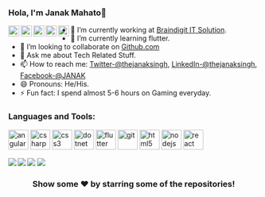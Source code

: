 ### Hola, I'm Janak Mahato👋

  <a href="https://www.facebook.com/janak.singh.9212301">
  <img align="left" alt="Janak's Facebook" width="22px" src="https://cdn.jsdelivr.net/npm/simple-icons@v3/icons/facebook.svg">
  </a>
  <a href="https://twitter.com/thejanaksingh">
  <img align="left" alt="janak's twitter" width="22px" src="https://cdn.jsdelivr.net/npm/simple-icons@v3/icons/twitter.svg">
  </a>
  <a href="https://www.linkedin.com/in/thejanaksingh/">
  <img align="left" alt=janak's linkedin" width="22px" src="https://cdn.jsdelivr.net/npm/simple-icons@v3/icons/linkedin.svg">
                              </a>
<a href="https://www.instagram.com/in/thejanaksingh/">
  <img align="left" alt=janak's instagram" width="22px" src="https://cdn.jsdelivr.net/npm/simple-icons@v3/icons/instagram.svg">
                              </a>
<a href="https://telegram.org/thejanakmahto">
  <img align="left" alt=janak's telegram" width="22px" src="https://cdn.jsdelivr.net/npm/simple-icons@v3/icons/telegram.svg">
                              </a>
<a href="https://www.github.com/in/erjanakmahato/" img align="left" alt=janak's telegram" width="22px" src="https://cdn.jsdelivr.net/npm/simple-icons@v3/icons/github.svg">
                              </a>



- 🔭 I’m currently working at [Braindigit IT Solution](http://braindigit.com/).
- 🌱 I’m currently learning  flutter.
- 👯 I’m looking to collaborate on [Github.com](https://github.com/erjanakmahato)
- 💬 Ask me about Tech Related Stuff.
- 📫 How to reach me: [Twitter-@thejanaksingh](https://twitter.com/thejanaksingh), [LinkedIn-@thejanaksingh](https://www.linkedin.com/in/thejanaksingh/), [Facebook-@JANAK](https://www.facebook.com/janak.singh.9212301)
- 😄 Pronouns: He/His.
- ⚡ Fun fact: I spend almost 5-6 hours on Gaming everyday.

### Languages and Tools:
<p align="left"><img src="https://devicons.github.io/devicon/devicon.git/icons/angularjs/angularjs-original.svg" alt="angularjs" width="40" height="40"/> <img src="https://devicons.github.io/devicon/devicon.git/icons/csharp/csharp-original.svg" alt="csharp" width="40" height="40"/> <img src="https://devicons.github.io/devicon/devicon.git/icons/css3/css3-original-wordmark.svg" alt="css3" width="40" height="40"/> <img src="https://devicons.github.io/devicon/devicon.git/icons/dot-net/dot-net-original-wordmark.svg" alt="dotnet" width="40" height="40"/> <img src="https://www.vectorlogo.zone/logos/flutterio/flutterio-icon.svg" alt="flutter" width="40" height="40"/> <img src="https://www.vectorlogo.zone/logos/git-scm/git-scm-icon.svg" alt="git" width="40" height="40"/> <img src="https://devicons.github.io/devicon/devicon.git/icons/html5/html5-original-wordmark.svg" alt="html5" width="40" height="40"/> <img src="https://devicons.github.io/devicon/devicon.git/icons/nodejs/nodejs-original-wordmark.svg" alt="nodejs" width="40" height="40"/> <img src="https://devicons.github.io/devicon/devicon.git/icons/react/react-original-wordmark.svg" alt="react" width="40" height="40"/></p>

<img align="left" src="https://github-readme-stats.vercel.app/api/top-langs/?username=erjanakmahato&layout=compact&hide=html&theme=dark&hide_langs_below=1">
  <img src="https://github-readme-stats.vercel.app/api?username=erjanakmahato&&show_icons=true&title_color=ffffff&icon_color=bb2acf&text_color=daf7dc&bg_color=191919">
<img align="left" src="https://github-readme-stats.vercel.app/api/pin/?username=erjanakmahato&repo=COVID-19&theme=dark">
<img src="https://github-readme-stats.vercel.app/api/pin/?username=erjanakmahato&repo=MRJteam&theme=dark">

<h3 align="center">Show some ❤️ by starring some of the repositories!</h3>
